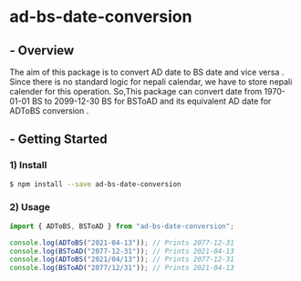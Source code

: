 # ad-bs-date-conversion

## - Overview

The aim of this package is to convert AD date to BS date and vice versa . Since there is no standard logic for nepali calendar, we have to store nepali calender for this operation. So,This package can convert date from 1970-01-01 BS to 2099-12-30 BS for BSToAD and its equivalent AD date for ADToBS conversion .

## - Getting Started

### 1) Install

```bash
$ npm install --save ad-bs-date-conversion
```

### 2) Usage

```js
import { ADToBS, BSToAD } from "ad-bs-date-conversion";

console.log(ADToBS("2021-04-13")); // Prints 2077-12-31
console.log(BSToAD("2077-12-31")); // Prints 2021-04-13
console.log(ADToBS("2021/04/13")); // Prints 2077-12-31
console.log(BSToAD("2077/12/31")); // Prints 2021-04-13
```
